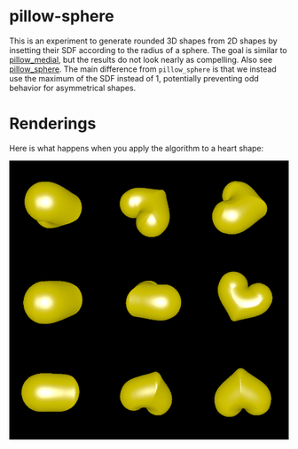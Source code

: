 # pillow-sphere

This is an experiment to generate rounded 3D shapes from 2D shapes by insetting their SDF according to the radius of a sphere. The goal is similar to [pillow_medial](../pillow_medial), but the results do not look nearly as compelling. Also see [pillow_sphere](../pillow_sphere). The main difference from `pillow_sphere` is that we instead use the maximum of the SDF instead of 1, potentially preventing odd behavior for asymmetrical shapes.

# Renderings

Here is what happens when you apply the algorithm to a heart shape:

![Renderings of the 3D heart](rendering.png)
